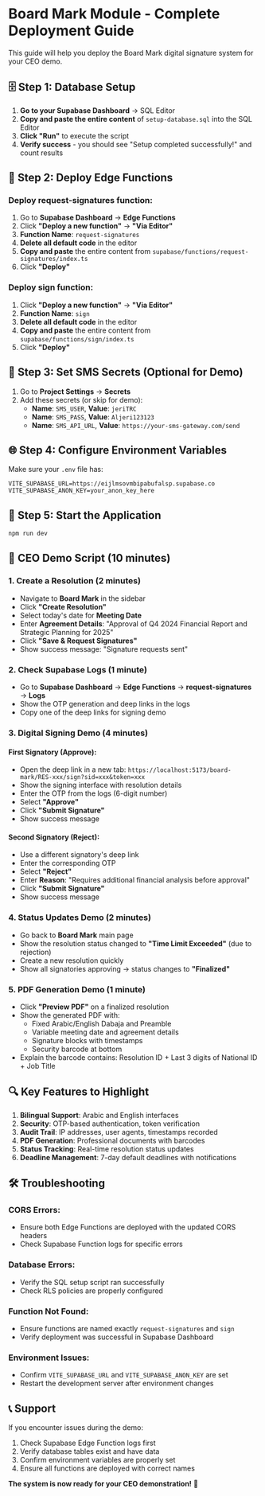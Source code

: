 # Board Mark Module - Complete Deployment Guide

This guide will help you deploy the Board Mark digital signature system for your CEO demo.

## 🗄️ Step 1: Database Setup

1. **Go to your Supabase Dashboard** → SQL Editor
2. **Copy and paste the entire content** of `setup-database.sql` into the SQL Editor
3. **Click "Run"** to execute the script
4. **Verify success** - you should see "Setup completed successfully!" and count results

## 🔧 Step 2: Deploy Edge Functions

### Deploy request-signatures function:
1. Go to **Supabase Dashboard** → **Edge Functions**
2. Click **"Deploy a new function"** → **"Via Editor"**
3. **Function Name**: `request-signatures`
4. **Delete all default code** in the editor
5. **Copy and paste** the entire content from `supabase/functions/request-signatures/index.ts`
6. Click **"Deploy"**

### Deploy sign function:
1. Click **"Deploy a new function"** → **"Via Editor"** 
2. **Function Name**: `sign`
3. **Delete all default code** in the editor
4. **Copy and paste** the entire content from `supabase/functions/sign/index.ts`
5. Click **"Deploy"**

## 🔐 Step 3: Set SMS Secrets (Optional for Demo)

1. Go to **Project Settings** → **Secrets**
2. Add these secrets (or skip for demo):
   - **Name**: `SMS_USER`, **Value**: `jeriTRC`
   - **Name**: `SMS_PASS`, **Value**: `Aljeri123123`
   - **Name**: `SMS_API_URL`, **Value**: `https://your-sms-gateway.com/send`

## 🌐 Step 4: Configure Environment Variables

Make sure your `.env` file has:
```
VITE_SUPABASE_URL=https://eijlmsovmbipabufalsp.supabase.co
VITE_SUPABASE_ANON_KEY=your_anon_key_here
```

## 🚀 Step 5: Start the Application

```bash
npm run dev
```

## 🎯 CEO Demo Script (10 minutes)

### 1. Create a Resolution (2 minutes)
- Navigate to **Board Mark** in the sidebar
- Click **"Create Resolution"**
- Select today's date for **Meeting Date**
- Enter **Agreement Details**: "Approval of Q4 2024 Financial Report and Strategic Planning for 2025"
- Click **"Save & Request Signatures"**
- Show success message: "Signature requests sent"

### 2. Check Supabase Logs (1 minute)
- Go to **Supabase Dashboard** → **Edge Functions** → **request-signatures** → **Logs**
- Show the OTP generation and deep links in the logs
- Copy one of the deep links for signing demo

### 3. Digital Signing Demo (4 minutes)

#### First Signatory (Approve):
- Open the deep link in a new tab: `https://localhost:5173/board-mark/RES-xxx/sign?sid=xxx&token=xxx`
- Show the signing interface with resolution details
- Enter the OTP from the logs (6-digit number)
- Select **"Approve"**
- Click **"Submit Signature"**
- Show success message

#### Second Signatory (Reject):
- Use a different signatory's deep link
- Enter the corresponding OTP
- Select **"Reject"**
- Enter **Reason**: "Requires additional financial analysis before approval"
- Click **"Submit Signature"**
- Show success message

### 4. Status Updates Demo (2 minutes)
- Go back to **Board Mark** main page
- Show the resolution status changed to **"Time Limit Exceeded"** (due to rejection)
- Create a new resolution quickly
- Show all signatories approving → status changes to **"Finalized"**

### 5. PDF Generation Demo (1 minute)
- Click **"Preview PDF"** on a finalized resolution
- Show the generated PDF with:
  - Fixed Arabic/English Dabaja and Preamble
  - Variable meeting date and agreement details
  - Signature blocks with timestamps
  - Security barcode at bottom
- Explain the barcode contains: Resolution ID + Last 3 digits of National ID + Job Title

## 🔍 Key Features to Highlight

1. **Bilingual Support**: Arabic and English interfaces
2. **Security**: OTP-based authentication, token verification
3. **Audit Trail**: IP addresses, user agents, timestamps recorded
4. **PDF Generation**: Professional documents with barcodes
5. **Status Tracking**: Real-time resolution status updates
6. **Deadline Management**: 7-day default deadlines with notifications

## 🛠️ Troubleshooting

### CORS Errors:
- Ensure both Edge Functions are deployed with the updated CORS headers
- Check Supabase Function logs for specific errors

### Database Errors:
- Verify the SQL setup script ran successfully
- Check RLS policies are properly configured

### Function Not Found:
- Ensure functions are named exactly `request-signatures` and `sign`
- Verify deployment was successful in Supabase Dashboard

### Environment Issues:
- Confirm `VITE_SUPABASE_URL` and `VITE_SUPABASE_ANON_KEY` are set
- Restart the development server after environment changes

## 📞 Support

If you encounter issues during the demo:
1. Check Supabase Edge Function logs first
2. Verify database tables exist and have data
3. Confirm environment variables are properly set
4. Ensure all functions are deployed with correct names

**The system is now ready for your CEO demonstration!** 🎉
